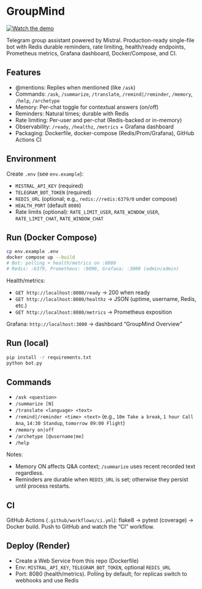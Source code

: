 # GroupMind

[![Watch the demo](https://img.youtube.com/vi/5kWei3I7hZ4/0.jpg)](https://www.youtube.com/watch?v=5kWei3I7hZ4)

Telegram group assistant powered by Mistral. Production-ready single-file bot with Redis durable reminders, rate limiting, health/ready endpoints, Prometheus metrics, Grafana dashboard, Docker/Compose, and CI.

## Features

- @mentions: Replies when mentioned (like `/ask`)
- Commands: `/ask`, `/summarize`, `/translate`, `/remind|/reminder`, `/memory`, `/help`, `/archetype`
- Memory: Per-chat toggle for contextual answers (on/off)
- Reminders: Natural times; durable with Redis
- Rate limiting: Per-user and per-chat (Redis-backed or in-memory)
- Observability: `/ready`, `/healthz`, `/metrics` + Grafana dashboard
- Packaging: Dockerfile, docker-compose (Redis/Prom/Grafana), GitHub Actions CI

## Environment

Create `.env` (see `env.example`):

- `MISTRAL_API_KEY` (required)
- `TELEGRAM_BOT_TOKEN` (required)
- `REDIS_URL` (optional; e.g., `redis://redis:6379/0` under compose)
- `HEALTH_PORT` (default `8080`)
- Rate limits (optional): `RATE_LIMIT_USER`, `RATE_WINDOW_USER`, `RATE_LIMIT_CHAT`, `RATE_WINDOW_CHAT`

## Run (Docker Compose)

```bash
cp env.example .env
docker compose up --build
# Bot: polling + health/metrics on :8080
# Redis: :6379, Prometheus: :9090, Grafana: :3000 (admin/admin)
```

Health/metrics:
- `GET http://localhost:8080/ready` → 200 when ready
- `GET http://localhost:8080/healthz` → JSON (uptime, username, Redis, etc.)
- `GET http://localhost:8080/metrics` → Prometheus exposition

Grafana: `http://localhost:3000` → dashboard “GroupMind Overview”

## Run (local)

```bash
pip install -r requirements.txt
python bot.py
```

## Commands

- `/ask <question>`
- `/summarize [N]`
- `/translate <language> <text>`
- `/remind|/reminder <time> <text>` (e.g., `10m Take a break`, `1 hour Call Ana`, `14:30 Standup`, `tomorrow 09:00 Flight`)
- `/memory on|off`
- `/archetype [@username|me]`
- `/help`

Notes:
- Memory ON affects Q&A context; `/summarize` uses recent recorded text regardless.
- Reminders are durable when `REDIS_URL` is set; otherwise they persist until process restarts.

## CI

GitHub Actions (`.github/workflows/ci.yml`): flake8 → pytest (coverage) → Docker build.
Push to GitHub and watch the “CI” workflow.

## Deploy (Render)

- Create a Web Service from this repo (Dockerfile)
- Env: `MISTRAL_API_KEY`, `TELEGRAM_BOT_TOKEN`, optional `REDIS_URL`
- Port: 8080 (health/metrics). Polling by default; for replicas switch to webhooks and use Redis

